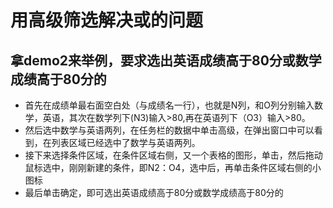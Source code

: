 ﻿# 用高级筛选解决或的问题
## 拿demo2来举例，要求选出英语成绩高于80分或数学成绩高于80分的
* 首先在成绩单最右面空白处（与成绩名一行），也就是N列，和O列分别输入数学，英语，其次在数学列下(N3)输入>80,再在英语列下（O3）输入>80。
* 然后选中数学与英语两列，在任务栏的数据中单击高级，在弹出窗口中可以看到，在列表区域已经选中了数学与英语两列。
* 接下来选择条件区域，在条件区域右侧，又一个表格的图形，单击，然后拖动鼠标选中，刚刚新建的条件，即N2：O4，选中后，再单击条件区域右侧的小图标
* 最后单击确定，即可选出英语成绩高于80分或数学成绩高于80分的



